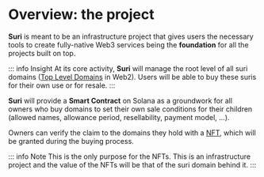# Overview: the project

**Suri** is meant to be an infrastructure project that gives users the necessary tools to create fully-native Web3
services being the **foundation** for all the projects built on top.

::: info Insight
At its core activity, **Suri** will manage the root level of all suri domains ([Top Level Domains][TLD] in Web2). Users
will be able to buy these suris for their own use or for resale.
:::

**Suri** will provide a **Smart Contract** on Solana as a groundwork for all owners who buy domains to set their own
sale conditions for their children (allowed names, allowance period, resellability, payment model, ...).

Owners can verify the claim to the domains they hold with a [NFT](/en/domains/nfts), which will be granted during the
buying process.

::: info Note
This is the only purpose for the NFTs. This is an infrastructure project and the value of the NFTs will be that of the
suri domain behind it.
:::

[TLD]: https://en.wikipedia.org/wiki/Top-level_domain